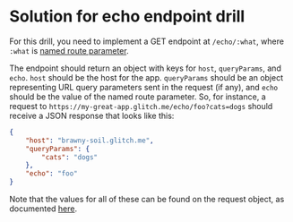 # Solution for echo endpoint drill

For this drill, you need to implement a GET endpoint at `/echo/:what`, where `:what` is [named route parameter](https://expressjs.com/en/guide/routing.html#route-parameters).

The endpoint should return an object with keys for `host`, `queryParams`, and `echo`. `host` should be the host for the app. `queryParams` should be an object representing URL query parameters sent in the request (if any), and `echo` should be the value of the named route parameter. So, for instance, a request to `https://my-great-app.glitch.me/echo/foo?cats=dogs` should receive a JSON response that looks like this:

```json
{
    "host": "brawny-soil.glitch.me",
    "queryParams": {
        "cats": "dogs"
    },
    "echo": "foo"
}
```

Note that the values for all of these can be found on the request object, as documented [here](http://expressjs.com/uk/api.html#req).